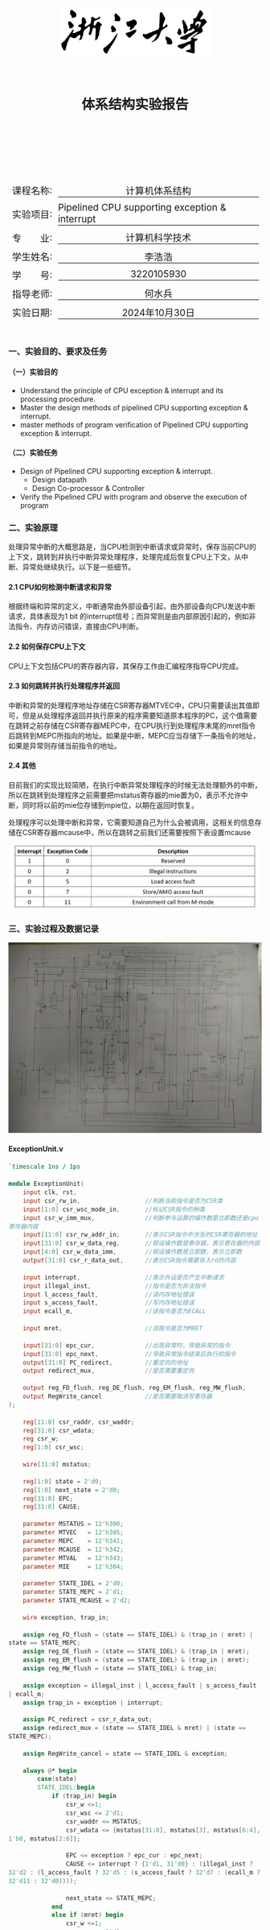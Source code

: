 <style>
    pre code { /*实现代码块自动换行*/
        white-space: pre-wrap !important;; /* CSS 3 */
        white-space: -moz-pre-wrap !important; /* Firefox */
        white-space: -pre-wrap !important; /* Opera <7 */
        white-space: -o-pre-wrap !important; /* Opera 7 */
        word-wrap: break-word !important; /* Internet Explorer 5.5+ */
    }
</style>

<div style="height: 100pt;">
</div>

<div style="style=display: block; margin-left: auto; margin-right: auto; width: 60%; height: auto;">
  <img src="logo.bmp">
  <br>
  <br>
</div>

<div style="height: 40pt;">
</div>

<div style="text-align:center;font-size:20pt;">
    <strong>体系结构实验报告</strong><br>
    <br>
</div>

<div style="height: 80pt;">
</div>

<div style="display: flex; align-items: center;justify-content: center;font-size:14pt;">
  <div style="display:flex; align-items: center; width: 70pt; background-color: rgba(255, 255, 255, 0);justify-content: center;">
课程名称<span style="margin-right: 7pt">:</span>
</div>
<div style="display:flex; align-items: center; width: 300pt; background-color: rgba(255, 255, 255, 0);justify-content: center;border-bottom: 1pt solid #000;">
计算机体系结构
</div>
</div>

<div style="height: 7pt;">
</div>

<div style="display: flex; align-items: center;justify-content: center;font-size:14pt;">
  <div style="display:flex; align-items: center; width: 70pt; background-color: rgba(255, 255, 255, 0);justify-content: center;">
实验项目<span style="margin-right: 7pt">:</span>
</div>
<div style="display:flex; align-items: center; width: 300pt; background-color: rgba(255, 255, 255, 0);justify-content: center;border-bottom: 1pt solid #000;">
Pipelined CPU supporting exception & interrupt
</div>
</div>

<div style="height: 7pt;">
</div>

<div style="display: flex; align-items: center;justify-content: center;font-size:14pt;">
  <div style="display:flex; align-items: center; width: 70pt; background-color: rgba(255, 255, 255, 0);justify-content: center;">
专<span style="margin-left: 28pt;"></span>业<span style="margin-right: 7pt">:</span>
</div>
<div style="display:flex; align-items: center; width: 300pt; background-color: rgba(255, 255, 255, 0);justify-content: center;border-bottom: 1pt solid #000;">
计算机科学技术
</div>
</div>

<div style="height: 7pt;">
</div>

<div style="display: flex; align-items: center;justify-content: center;font-size:14pt;">
  <div style="display:flex; align-items: center; width: 70pt; background-color: rgba(255, 255, 255, 0);justify-content: center;">
学生姓名<span style="margin-right: 7pt;">:</span>
</div>
<div style="display:flex; align-items: center; width: 300pt; background-color: rgba(255, 255, 255, 0);justify-content: center;border-bottom: 1pt solid #000;">
李浩浩
</div>
</div>

<div style="height: 7pt;">
</div>


<div style="display: flex; align-items: center;justify-content: center;font-size:14pt;">
  <div style="display:flex; align-items: center; width: 70pt; background-color: rgba(255, 255, 255, 0);justify-content: center;">
学<span style="margin-left: 28pt;"></span>号<span style="margin-right: 7pt">:</span>
</div>
<div style="display:flex; align-items: center; width: 300pt; background-color: rgba(255, 255, 255, 0);justify-content: center;border-bottom: 1pt solid #000;">
3220105930
</div>
</div>

<div style="height: 7pt;">
</div>

<div style="display: flex; align-items: center;justify-content: center;font-size:14pt;">
  <div style="display:flex; align-items: center; width: 70pt; background-color: rgba(255, 255, 255, 0);justify-content: center;">
指导老师<span style="margin-right: 7pt">:</span>
</div>
<div style="display:flex; align-items: center; width: 300pt; background-color: rgba(255, 255, 255, 0);justify-content: center;border-bottom: 1pt solid #000;">
何水兵
</div>
</div>

<div style="height: 7pt;">
</div>

<div style="display: flex; align-items: center;justify-content: center;font-size:14pt;">
  <div style="display:flex; align-items: center; width: 70pt; background-color: rgba(255, 255, 255, 0);justify-content: center;">
实验日期<span style="margin-right: 7pt">:</span>
</div>
<div style="display:flex; align-items: center; width: 300pt; background-color: rgba(255, 255, 255, 0);justify-content: center;border-bottom: 1pt solid #000;">
2024年10月30日
</div>
</div>

<div style="height: 7pt;">
</div>

<div style="page-break-before: always;"></div>

<div style="height: 14pt;">
</div>

### 一、实验目的、要求及任务

#### （一）实验目的

- Understand  the principle of CPU exception & interrupt and its processing procedure.
- Master the design methods of pipelined CPU supporting exception & interrupt.
- master methods of program verification of Pipelined CPU supporting exception & interrupt.


#### （二）实验任务

- Design of Pipelined CPU supporting exception & interrupt.
    - Design datapath
    - Design Co-processor & Controller
- Verify the Pipelined CPU with program and observe the execution of program


### 二、实验原理

处理异常中断的大概思路是，当CPU检测到中断请求或异常时，保存当前CPU的上下文，跳转到并执行中断异常处理程序，处理完成后恢复CPU上下文，从中断、异常处继续执行。以下是一些细节。

#### 2.1 CPU如何检测中断请求和异常

根据终端和异常的定义，中断通常由外部设备引起，由外部设备向CPU发送中断请求，具体表现为1 bit 的interrupt信号；而异常则是由内部原因引起的，例如非法指令、内存访问错误，直接由CPU判断。

#### 2.2 如何保存CPU上下文

CPU上下文包括CPU的寄存器内容，其保存工作由汇编程序指导CPU完成。

#### 2.3 如何跳转并执行处理程序并返回

中断和异常的处理程序地址存储在CSR寄存器MTVEC中，CPU只需要读出其值即可，但是从处理程序返回并执行原来的程序需要知道原本程序的PC，这个值需要在跳转之前存储在CSR寄存器MEPC中，在CPU执行到处理程序末尾的mret指令后跳转到MEPC所指向的地址。如果是中断，MEPC应当存储下一条指令的地址，如果是异常则存储当前指令的地址。

#### 2.4 其他

目前我们的实现比较简陋，在执行中断异常处理程序的时候无法处理额外的中断，所以在跳转到处理程序之前需要把mstatus寄存器的mie置为0，表示不允许中断，同时将以前的mie位存储到mpie位，以期在返回时恢复。

处理程序可以处理中断和异常，它需要知道自己为什么会被调用，这相关的信息存储在CSR寄存器mcause中，所以在跳转之前我们还需要按照下表设置mcause

![alt text](image.png)

### 三、实验过程及数据记录

![alt text](73a1a5d17c23ae68298de1efbaf9f04.jpg)

#### ExceptionUnit.v

```verilog
`timescale 1ns / 1ps

module ExceptionUnit(
    input clk, rst,
    input csr_rw_in,                  //判断当前指令是否为CSR类
    input[1:0] csr_wsc_mode_in,       //标记CSR指令的种类
    input csr_w_imm_mux,              //判断参与运算的操作数是立即数还是cpu寄存器内容
    input[11:0] csr_rw_addr_in,       //表示CSR指令中涉及的CSR寄存器的地址
    input[31:0] csr_w_data_reg,       //假设操作数是寄存器，表示寄存器的内容
    input[4:0] csr_w_data_imm,        //假设操作数是立即数，表示立即数
    output[31:0] csr_r_data_out,      //表示CSR指令需要存入rd的内容

    input interrupt,                  //表示外设是否产生中断请求
    input illegal_inst,               //指令是否为非法指令
    input l_access_fault,             //读内存地址错误
    input s_access_fault,             //写内存地址错误
    input ecall_m,                    //该指令是否为ECALL

    input mret,                       //该指令是否为MRET

    input[31:0] epc_cur,              //出现异常时，导致异常的指令
    input[31:0] epc_next,             //导致异常指令结束后执行的指令
    output[31:0] PC_redirect,         //重定向的地址
    output redirect_mux,              //是否需要重定向

    output reg_FD_flush, reg_DE_flush, reg_EM_flush, reg_MW_flush, 
    output RegWrite_cancel            //是否需要取消写寄存器
);

    reg[11:0] csr_raddr, csr_waddr;
    reg[31:0] csr_wdata;
    reg csr_w;
    reg[1:0] csr_wsc;

    wire[31:0] mstatus;

    reg[1:0] state = 2'd0;
    reg[1:0] next_state = 2'd0;
    reg[31:0] EPC;
    reg[31:0] CAUSE;

    parameter MSTATUS = 12'h300;
    parameter MTVEC   = 12'h305;
    parameter MEPC    = 12'h341;
    parameter MCAUSE  = 12'h342;
    parameter MTVAL   = 12'h343;
    parameter MIE     = 12'h304;

    parameter STATE_IDEL = 2'd0;
    parameter STATE_MEPC = 2'd1;
    parameter STATE_MCAUSE = 2'd2;
    
    wire exception, trap_in;

    assign reg_FD_flush = (state == STATE_IDEL) & (trap_in | mret) | state == STATE_MEPC;
    assign reg_DE_flush = (state == STATE_IDEL) & (trap_in | mret);
    assign reg_EM_flush = (state == STATE_IDEL) & (trap_in | mret);
    assign reg_MW_flush = (state == STATE_IDEL) & trap_in;

    assign exception = illegal_inst | l_access_fault | s_access_fault | ecall_m;
    assign trap_in = exception | interrupt;

    assign PC_redirect = csr_r_data_out;
    assign redirect_mux = (state == STATE_IDEL & mret) | (state == STATE_MEPC);

    assign RegWrite_cancel = state == STATE_IDEL & exception;

    always @* begin
        case(state)
        STATE_IDEL:begin
            if (trap_in) begin
                csr_w <=1;
                csr_wsc <= 2'd1;
                csr_waddr <= MSTATUS;
                csr_wdata <= {mstatus[31:8], mstatus[3], mstatus[6:4], 1'b0, mstatus[2:0]};

                EPC <= exception ? epc_cur : epc_next;
                CAUSE <= interrupt ? {1'd1, 31'd0} : (illegal_inst ? 32'd2 : (l_access_fault ? 32'd5 : (s_access_fault ? 32'd7 : (ecall_m ? 32'd11 : 32'd0))));

                next_state <= STATE_MEPC;
            end
            else if (mret) begin
                csr_w <=1;
                csr_wsc <= 2'd1;
                csr_raddr <= MEPC;
                csr_waddr <= MSTATUS;
                csr_wdata <= {mstatus[31:8], 1'b0, mstatus[6:4], mstatus[7], mstatus[2:0]};

                next_state <= STATE_IDEL;
            end
            else if (csr_rw_in) begin
                csr_w <= 1;
                csr_wsc <= csr_wsc_mode_in;
                csr_raddr <= csr_rw_addr_in;
                csr_waddr <= csr_rw_addr_in;
                csr_wdata <= csr_w_imm_mux ? {{27'd0},csr_w_data_imm} : csr_w_data_reg;

                next_state <= STATE_IDEL;
            end
            else begin
                csr_w <= 0;

                next_state <= STATE_IDEL;
            end
        end
        STATE_MEPC:begin
            csr_w <= 1;
            csr_wsc <= 2'd1;
            csr_raddr <= MTVEC;
            csr_waddr <= MEPC;
            csr_wdata <= EPC;

            next_state <= STATE_MCAUSE;
        end
        STATE_MCAUSE:begin
            csr_w <= 1;
            csr_wsc <= 2'd1;
            csr_waddr <= MCAUSE;
            csr_wdata <= CAUSE;
            
            next_state <= STATE_IDEL;
        end
        endcase
    end

    always @(posedge clk or posedge rst) begin
        if (rst) begin
            state <= STATE_IDEL;
        end
        else begin
            state <= next_state;
        end
    end

    CSRRegs csr(.clk(clk),.rst(rst),.csr_w(csr_w),.raddr(csr_raddr),.waddr(csr_waddr),
        .wdata(csr_wdata),.rdata(csr_r_data_out),.mstatus(mstatus),.csr_wsc_mode(csr_wsc));

endmodule
```

### 四、实验结果分析

#### （一）仿真
![alt text](image-10.png)
![alt text](image-11.png)
![alt text](image-12.png)
![alt text](image-13.png)
![alt text](image-14.png)
![alt text](image-15.png)
![alt text](image-16.png)
![alt text](image-17.png)
![alt text](image-18.png)

#### （二）上板
![alt text](0be67b75a091d88b5215a7c494c157a.jpg)
![alt text](5570eddc03642cb675d6364c93a4ba4.jpg)
![alt text](02d6684a6d74eb038fdb7cb9d77e87b.jpg)
![alt text](7354ebfc34a41a551b41a622d0f8af3.jpg)